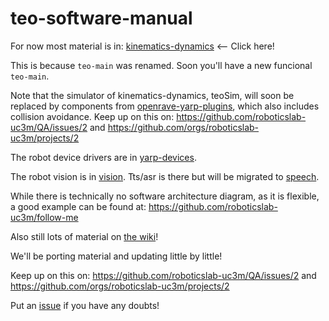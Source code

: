 # teo-software-manual

For now most material is in: [kinematics-dynamics](https://github.com/roboticslab-uc3m/kinematics-dynamics)  <-- Click here!

This is because `teo-main` was renamed. Soon you'll have a new funcional `teo-main`.

Note that the simulator of kinematics-dynamics, teoSim, will soon be replaced by components from [openrave-yarp-plugins](https://github.com/roboticslab-uc3m/openrave-yarp-plugins), which also includes collision avoidance. Keep up on this on: https://github.com/roboticslab-uc3m/QA/issues/2 and https://github.com/orgs/roboticslab-uc3m/projects/2

The robot device drivers are in [yarp-devices](https://github.com/roboticslab-uc3m/yarp-devices).

The robot vision is in [vision](https://github.com/roboticslab-uc3m/vision). Tts/asr is there but will be migrated to [speech](https://github.com/roboticslab-uc3m/speech).

While there is technically no software architecture diagram, as it is flexible, a good example can be found at: https://github.com/roboticslab-uc3m/follow-me

Also still lots of material on [the wiki](http://robots.uc3m.es)!

We'll be porting material and updating little by little!

Keep up on this on: https://github.com/roboticslab-uc3m/QA/issues/2 and https://github.com/orgs/roboticslab-uc3m/projects/2

Put an [issue](https://github.com/roboticslab-uc3m/teo-software-manual/issues/new) if you have any doubts!
